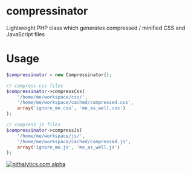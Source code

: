 compressinator
==============

Lightweight PHP class which generates compressed / minified CSS and JavaScript files


Usage
=====

```php
$compressinator = new Compressinator();

// compress css files
$compressinator->compressCss(
	'/home/me/workspace/css/',
	'/home/me/workspace/cached/compressed.css',
	array('ignore_me.css', 'me_as_well.css')
);

// compress js files
$compressinator->compressJs(
	'/home/me/workspace/js/',
	'/home/me/workspace/cached/compressed.js',
	array('ignore_me.js', 'me_as_well.js')
);
```

[![githalytics.com alpha](https://cruel-carlota.pagodabox.com/163f1c7a62aa2f702dd61082773a09d9 "githalytics.com")](http://githalytics.com/schaenk/compressinator)
